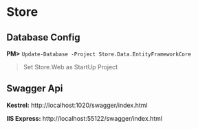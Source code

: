 
# Store

## Database Config
**PM>** `Update-Database -Project Store.Data.EntityFrameworkCore`

> Set Store.Web as StartUp Project

## Swagger Api
**Kestrel:** 
http://localhost:1020/swagger/index.html

**IIS Express:** 
http://localhost:55122/swagger/index.html
